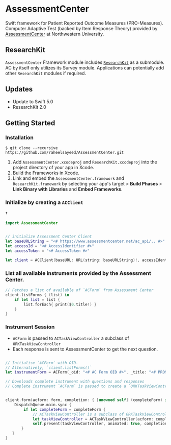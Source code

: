 # AssessmentCenter

Swift framework for Patient Reported Outcome Measures (PRO-Measures). Computer Adaptive Test (backed by Item Response Theory) provided by [AssessmentCenter](http://www.assessmentcenter.net) at Northwestern University.

## ResearchKit

`AssessmentCenter` Framework module includes [`ResearchKit`](http://researchkit.org) as a submodule. AC by itself only utilizes its Survey module. Applications can potentially add other `ResearchKit` modules if required. 


## Updates

- Update to Swift 5.0
- ResearchKit 2.0 

## Getting Started

### Installation

```
$ git clone --recursive https://github.com/raheelsayeed/AssessmentCenter.git
```

1. Add `AssessmentCenter.xcodeproj` and `ResearchKit.xcodeproj` into the project directory of your app in Xcode. 
2. Build the Frameworks in Xcode.
3. Link and embed the `AssessmentCenter.framework` and `ResearchKit.framework` by selecting your app's target > **Build Phases** > **Link Binary with Libraries** and **Embed Frameworks**.

### Initialize by creating a `ACClient`
†
```swift
import AssessmentCenter


// initialize Assessment Center Client
let baseURLString = "<# https://www.assessmentcenter.net/ac_api/.. #>"
let accessId = "<# AccessIdentifier #>" 
let accessToken = "<# AccessToken #>"

let client = ACClient(baseURL: URL(string: baseURLString)!, accessIdentifier: accessId, token: accessToken)
```

### List all available instruments provided by the Assessment Center.
```swift
// Fetches a list of available of `ACForm` from Assessment Center
client.listForms { (list) in
	if let list = list {
		list.forEach{ print($0.title!) }
	}
}
```

###  Instrument Session

- `ACForm` is passed to `ACTaskViewController` a subclass of `ORKTaskViewController`
- Each response is sent to AssessmentCenter to get the next question.

```swift

// Initialise `ACForm` with OID.
// Alternatively, `client.listForms()`
let instrumentForm = ACForm(_oid: "<# AC Form OID #>", _title: "<# PROMIS Sleep #>", _loinc: "<# LOINC Code #>")

// Downloads complete instrument with questions and responses
// Complete instrument `ACForm` is passed to create a `ORKTaskViewController` (ResearchKit's QA Interface)


client.form(acform: form, completion: { [unowned self] (completeForm) in 
    DispatchQueue.main.sync {
        if let completeForm = completeForm {
            // ACTaskViewController is a subclass of ORKTaskViewController (ResearchKit)
            let taskViewController = ACTaskViewController(acform: completeForm, client: client, sessionIdentifier: "Neuro-Clinic-testing")
            self.present(taskViewController, animated: true, completion: nil)
       }
   }
}
```

